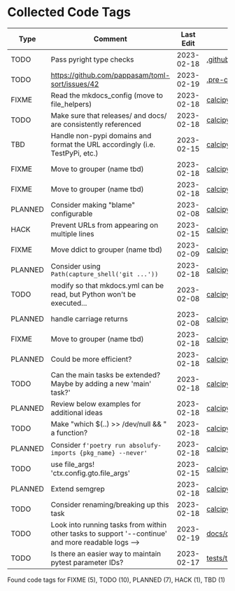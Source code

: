 # Collected Code Tags

| Type    | Comment                                                                                            | Last Edit   | Source File                                                                                                                                                                                                                |
|---------|----------------------------------------------------------------------------------------------------|-------------|----------------------------------------------------------------------------------------------------------------------------------------------------------------------------------------------------------------------------|
| TODO    | Pass pyright type checks                                                                           | 2023-02-18  | [.github/workflows/ci_pipeline.yml:64](https://github.com/KyleKing/calcipy/blame/1742c7d7bb447036c527d1a2e1d5d4679246a67b/.github/workflows/ci_pipeline.yml#L64)                                                           |
| TODO    | https://github.com/pappasam/toml-sort/issues/42                                                    | 2023-02-19  | [.pre-commit-config.yaml:72](https://github.com/KyleKing/calcipy/blame/calcipy-v1/.pre-commit-config.yaml#L72)                                                                                                                                                                                                                            |
| FIXME   | Read the mkdocs_config (move to file_helpers)                                                      | 2023-02-18  | [calcipy/_temp_dg.py:10](https://github.com/KyleKing/calcipy/blame/9dcf3b1f36ebb1bf945fe231f5929391d16b8224/calcipy/_temp_dg.py#L10)                                                                                       |
| TODO    | Make sure that releases/ and docs/ are consistently referenced                                     | 2023-02-18  | [calcipy/_temp_dg.py:15](https://github.com/KyleKing/calcipy/blame/9dcf3b1f36ebb1bf945fe231f5929391d16b8224/calcipy/_temp_dg.py#L15)                                                                                       |
| TBD     | Handle non-pypi domains and format the URL accordingly (i.e. TestPyPi, etc.)                       | 2023-02-15  | [calcipy/check_for_stale_packages/_check_for_stale_packages.py:173](https://github.com/KyleKing/calcipy/blame/a77ee851ac5c6631b011e8a3239b804e1290eba6/calcipy/check_for_stale_packages/_check_for_stale_packages.py#L176) |
| FIXME   | Move to grouper (name tbd)                                                                         | 2023-02-18  | [calcipy/code_tag_collector/_collector.py:15](https://github.com/KyleKing/calcipy/blame/06d07104f0b3d65c62d6ea583600368e601ea511/calcipy/code_tag_collector/_collector.py#L15)                                             |
| FIXME   | Move to grouper (name tbd)                                                                         | 2023-02-18  | [calcipy/code_tag_collector/_collector.py:18](https://github.com/KyleKing/calcipy/blame/06d07104f0b3d65c62d6ea583600368e601ea511/calcipy/code_tag_collector/_collector.py#L19)                                             |
| PLANNED | Consider making "blame" configurable                                                               | 2023-02-08  | [calcipy/code_tag_collector/_collector.py:191](https://github.com/KyleKing/calcipy/blame/36798d3196b2e161c1c9085f2536f77f12c7ed23/calcipy/code_tag_collector/_collector.py#L193)                                           |
| HACK    | Prevent URLs from appearing on multiple lines                                                      | 2023-02-15  | [calcipy/code_tag_collector/_collector.py:228](https://github.com/KyleKing/calcipy/blame/f33a80e423c18b742d2b8c3fb73e2481e66d4afe/calcipy/code_tag_collector/_collector.py#L230)                                           |
| FIXME   | Move ddict to grouper (name tbd)                                                                   | 2023-02-09  | [calcipy/dot_dict/_dot_dict.py:3](https://github.com/KyleKing/calcipy/blame/d8711105a1240df7eafd737834af9f5928474fbe/calcipy/dot_dict/_dot_dict.py#L3)                                                                     |
| PLANNED | Consider using `Path(capture_shell('git ...'))`                                                    | 2023-02-18  | [calcipy/file_helpers.py:42](https://github.com/KyleKing/calcipy/blame/9dcf3b1f36ebb1bf945fe231f5929391d16b8224/calcipy/file_helpers.py#L30)                                                                               |
| TODO    | modify so that mkdocs.yml can be read, but Python won't be executed...                             | 2023-02-08  | [calcipy/file_helpers.py:147](https://github.com/KyleKing/calcipy/blame/36798d3196b2e161c1c9085f2536f77f12c7ed23/calcipy/file_helpers.py#L98)                                                                              |
| PLANNED | handle carriage returns                                                                            | 2023-02-08  | [calcipy/file_helpers.py:207](https://github.com/KyleKing/calcipy/blame/36798d3196b2e161c1c9085f2536f77f12c7ed23/calcipy/file_helpers.py#L165)                                                                             |
| FIXME   | Move to grouper (name tbd)                                                                         | 2023-02-18  | [calcipy/file_search.py:8](https://github.com/KyleKing/calcipy/blame/a3683c23b8f72e5dd5f3614b6dcd6b20aa3c228c/calcipy/file_search.py#L8)                                                                                   |
| PLANNED | Could be more efficient?                                                                           | 2023-02-18  | [calcipy/md_writer/_writer.py:226](https://github.com/KyleKing/calcipy/blame/9dcf3b1f36ebb1bf945fe231f5929391d16b8224/calcipy/md_writer/_writer.py#L228)                                                                   |
| TODO    | Can the main tasks be extended? Maybe by adding a new 'main' task?'                                | 2023-02-18  | [calcipy/tasks/all_tasks.py:70](https://github.com/KyleKing/calcipy/blame/daf718e8a0cf8835e04d85f9fe5e35898afed140/calcipy/tasks/all_tasks.py#L69)                                                                         |
| PLANNED | Review below examples for additional ideas                                                         | 2023-02-18  | [calcipy/tasks/all_tasks.py:121](https://github.com/KyleKing/calcipy/blame/902598982f9ae03701c7768488039b2291b5b80c/calcipy/tasks/all_tasks.py#L63)                                                                        |
| TODO    | Make "which $(..) >> /dev/null && " a function?                                                    | 2023-02-18  | [calcipy/tasks/cl.py:50](https://github.com/KyleKing/calcipy/blame/af5b2ee31f66896aaede3b5362c6e29adbebaa30/calcipy/tasks/cl.py#L46)                                                                                       |
| PLANNED | Consider `f'poetry run absolufy-imports {pkg_name} --never'`                                       | 2023-02-18  | [calcipy/tasks/lint.py:22](https://github.com/KyleKing/calcipy/blame/c6f79b9e2f60a1812b9c7ed44b098a1809340738/calcipy/tasks/lint.py#L22)                                                                                   |
| TODO    | use file_args! 'ctx.config.gto.file_args'                                                          | 2023-02-15  | [calcipy/tasks/lint.py:42](https://github.com/KyleKing/calcipy/blame/6e4cb15bd1cdff319a384ef1ef1953bc1bfd41e0/calcipy/tasks/lint.py#L37)                                                                                   |
| PLANNED | Extend semgrep                                                                                     | 2023-02-18  | [calcipy/tasks/lint.py:106](https://github.com/KyleKing/calcipy/blame/c6f79b9e2f60a1812b9c7ed44b098a1809340738/calcipy/tasks/lint.py#L68)                                                                                  |
| TODO    | Consider renaming/breaking up this task                                                            | 2023-02-18  | [calcipy/tasks/test.py:63](https://github.com/KyleKing/calcipy/blame/23000848fc8c3add1c084de2bcbd8e7b5e92d61d/calcipy/tasks/test.py#L62)                                                                                   |
| TODO    | Look into running tasks from within other tasks to support '--continue' and more readable logs --> | 2023-02-19  | [docs/docs/MIGRATION.md:42](https://github.com/KyleKing/calcipy/blame/calcipy-v1/docs/docs/MIGRATION.md#L42)                                                                                                                                                                                                                            |
| TODO    | Is there an easier way to maintain pytest parameter IDs?                                           | 2023-02-17  | [tests/tasks/test_test.py:14](https://github.com/KyleKing/calcipy/blame/785b9d1c3afda6fc5a2e46f2bc7d41ed2614da09/tests/tasks/test_test.py#L11)                                                                             |

Found code tags for FIXME (5), TODO (10), PLANNED (7), HACK (1), TBD (1)

<!-- calcipy:skip_tags -->
